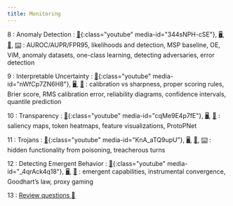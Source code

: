 ```yaml
---
title: Monitoring
---
```


8
: Anomaly Detection
: [🎥](#media-popup){:class="youtube" media-id="344sNPH-cSE"}, [🖥️️](https://docs.google.com/presentation/d/1WEzSFUbcl1Rp4kQq1K4uONMJHBAUWhCZTzWVHnLcSV8/edit?usp=sharing), [📖](https://github.com/centerforaisafety/Intro_to_ML_Safety/blob/master/Anomaly%20Detection/main.md), [⌨️](https://colab.research.google.com/drive/1oj0HjykyAO9-oC2cJ1KZXPBavEfJ6k14?usp=sharing)
: AUROC/AUPR/FPR95, likelihoods and detection, MSP baseline, OE, ViM, anomaly datasets, one-class learning, detecting adversaries, error detection

9
: Interpretable Uncertainty
: [🎥](#media-popup){:class="youtube" media-id="nWfCp7ZN6H8"}, [🖥️](https://docs.google.com/presentation/d/1GHKlv-9UmQdUPracBr09AC2rFZp_GQyJzSQrvSWFjPM/edit?usp=sharing), [📖](https://github.com/centerforaisafety/Intro_to_ML_Safety/blob/master/Interpretable%20Uncertainty/main.md)
: calibration vs sharpness, proper scoring rules, Brier score, RMS calibration error, reliability diagrams, confidence intervals, quantile prediction

10
: Transparency
: [🎥](#media-popup){:class="youtube" media-id="cqMe9E4p7fE"}, [🖥️](https://docs.google.com/presentation/d/1kxgJw31-rH2sZ7z7T9OnaF9YNg9G5t1I1cU1f9UUUe4/edit?usp=sharing), [📖](https://github.com/centerforaisafety/Intro_to_ML_Safety)
: saliency maps, token heatmaps, feature visualizations, ProtoPNet

11
: Trojans
: [🎥](#media-popup){:class="youtube" media-id="KnA_aTQ9upU"}, [🖥️](https://docs.google.com/presentation/d/1Nu5WwLQ7CDk_DotP_ET98F2F-2KBp9W8lkAfuCbeZ7E/edit?usp=sharing), [📖](https://github.com/centerforaisafety/Intro_to_ML_Safety), [⌨️](https://colab.research.google.com/drive/1gK943aicv8QrElCBIZPz2CNdtdH1dpA2?copy)
: hidden functionality from poisoning, treacherous turns

12
: Detecting Emergent Behavior
: [🎥](#media-popup){:class="youtube" media-id="\_4qrAck4q18"}, [🖥️](https://docs.google.com/presentation/d/1MGz_eMPQNm5Ov52IZz2vTuTL9IRoABV2tn_MFVrxlQI/edit?usp=sharing), [📖](https://github.com/centerforaisafety/Intro_to_ML_Safety)
: emergent capabilities, instrumental convergence, Goodhart’s law, proxy gaming

13
: [Review questions 📝](https://drive.google.com/file/d/1J1PsYxmWLfVD7nyACDV-vEpmTsq_fq8j/view?usp=sharing)
